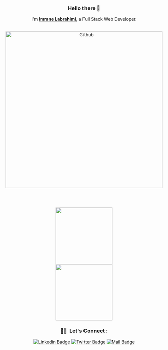 <div align="center">

### Hello there 👋

 I'm [**Imrane Labrahimi**](https://twitter.com/Imrane_II), a Full Stack Web Developer.

<br/>  

<img width="500" alt="Github" src="https://i.ibb.co/cgqYtmH/48936-html.gif" />

<br/> <br/> 
  
<a href="https://github.com/labrahimiimrane/">
  <img height="180em" src="https://github-readme-stats.vercel.app/api?username=labrahimiimrane&theme=buefy&show_icons=true" />
  <br/>
  <img height="180em" src="https://github-readme-stats.vercel.app/api/top-langs/?username=labrahimiimrane&theme=buefy&layout=compact" />
</a>

<br/>

<h3> 🤝🏻 &nbsp;Let's Connect : </h3>

[![Linkedin Badge](https://img.shields.io/badge/-Imrane%20Labrahimi-blue?style=flat-square&logo=Linkedin&logoColor=white&link=https://www.linkedin.com/in/imrane-labrahimi/)](https://www.linkedin.com/in/imrane-labrahimi/)
[![Twitter Badge](https://img.shields.io/badge/-@Imrane_II-1ca0f1?style=flat-square&labelColor=1ca0f1&logo=twitter&logoColor=white&link=https://twitter.com/Imrane_II)](https://twitter.com/Imrane_II)
[![Mail Badge](https://img.shields.io/badge/-labrahimiimrane@gmail.com-8B89CC?style=flat-square&logo=Protonmail&logoColor=white&link=mailto:labrahimiimrane@gmail.com)](mailto:labrahimiimrane@gmail.com)
  
</div>  
